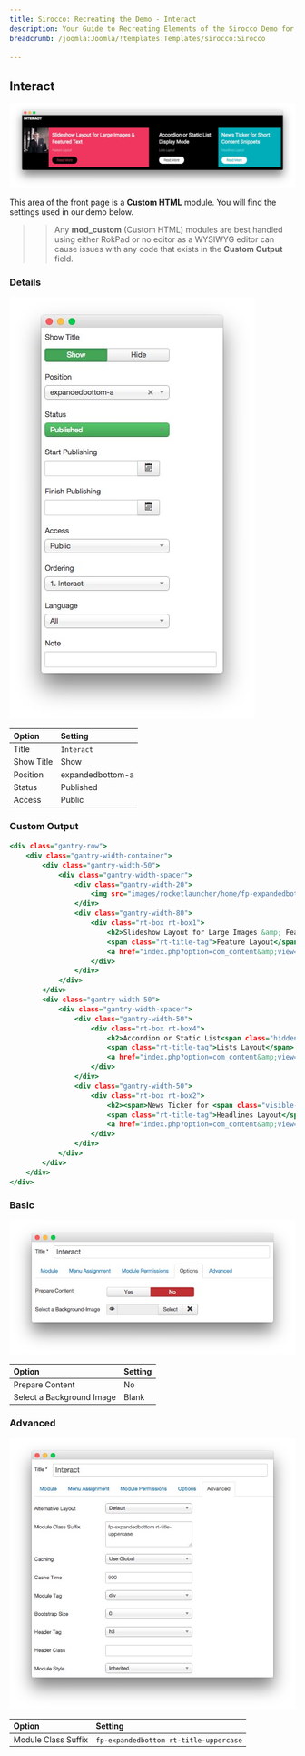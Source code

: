 ```yaml
---
title: Sirocco: Recreating the Demo - Interact
description: Your Guide to Recreating Elements of the Sirocco Demo for Joomla
breadcrumb: /joomla:Joomla/!templates:Templates/sirocco:Sirocco

---
```


Interact
-----

![](assets/demo_6.jpeg)

This area of the front page is a **Custom HTML** module. You will find the settings used in our demo below.

>> Any **mod_custom** (Custom HTML) modules are best handled using either RokPad or no editor as a WYSIWYG editor can cause issues with any code that exists in the **Custom Output** field.

### Details

![](assets/demo_6a.jpeg)

|   Option   |     Setting      |
| :--------- | :--------------- |
| Title      | `Interact`       |
| Show Title | Show             |
| Position   | expandedbottom-a |
| Status     | Published        |
| Access     | Public           |

### Custom Output

~~~ .html
<div class="gantry-row">
    <div class="gantry-width-container">
        <div class="gantry-width-50">
            <div class="gantry-width-spacer">
                <div class="gantry-width-20">
                    <img src="images/rocketlauncher/home/fp-expandedbottom/img-01.jpg" alt="image" />
                </div>
                <div class="gantry-width-80">
                    <div class="rt-box rt-box1">
                        <h2>Slideshow Layout for Large Images &amp; Featured Text</h2>
                        <span class="rt-title-tag">Feature Layout</span>
                        <a href="index.php?option=com_content&amp;view=article&amp;id=1&amp;Itemid=111" class="readon">Read More</a>                        
                    </div>
                </div>
            </div>
        </div>  
        <div class="gantry-width-50">
            <div class="gantry-width-spacer">
                <div class="gantry-width-50">
                    <div class="rt-box rt-box4">
                        <h2>Accordion or Static List<span class="hidden-tablet"> Display Mode</span></h2>
                        <span class="rt-title-tag">Lists Layout</span>
                        <a href="index.php?option=com_content&amp;view=article&amp;id=1&amp;Itemid=111" class="readon">Read More</a>                        
                    </div>
                </div>
                <div class="gantry-width-50">
                    <div class="rt-box rt-box2">
                        <h2><span>News Ticker for <span class="visible-large">Short </span><span class="hidden-tablet">Content</span> Snippets</span></h2>
                        <span class="rt-title-tag">Headlines Layout</span>
                        <a href="index.php?option=com_content&amp;view=article&amp;id=1&amp;Itemid=111" class="readon">Read More</a>                        
                    </div>
                </div>
            </div>
        </div>          
    </div>
</div>
~~~

### Basic

![](assets/demo_6b.jpeg)

|           Option          | Setting |
| :------------------------ | :------ |
| Prepare Content           | No      |
| Select a Background Image | Blank   |

### Advanced

![](assets/demo_6c.jpeg)

|        Option       |                Setting                 |
| :------------------ | :------------------------------------- |
| Module Class Suffix | `fp-expandedbottom rt-title-uppercase` |

